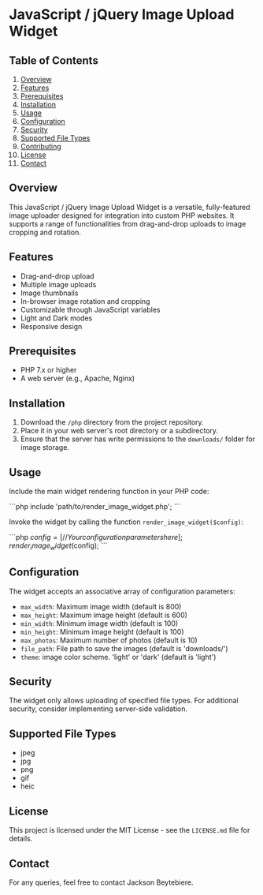 # JavaScript / jQuery Image Upload Widget

## Table of Contents

1. [Overview](#overview)
2. [Features](#features)
3. [Prerequisites](#prerequisites)
4. [Installation](#installation)
5. [Usage](#usage)
6. [Configuration](#configuration)
7. [Security](#security)
8. [Supported File Types](#supported-file-types)
9. [Contributing](#contributing)
10. [License](#license)
11. [Contact](#contact)

## Overview

This JavaScript / jQuery Image Upload Widget is a versatile, fully-featured image uploader designed for integration into custom PHP websites. It supports a range of functionalities from drag-and-drop uploads to image cropping and rotation. 

## Features

- Drag-and-drop upload
- Multiple image uploads
- Image thumbnails
- In-browser image rotation and cropping
- Customizable through JavaScript variables
- Light and Dark modes
- Responsive design

## Prerequisites

- PHP 7.x or higher
- A web server (e.g., Apache, Nginx)

## Installation

1. Download the `/php` directory from the project repository.
2. Place it in your web server's root directory or a subdirectory.
3. Ensure that the server has write permissions to the `downloads/` folder for image storage.

## Usage

Include the main widget rendering function in your PHP code:

\`\`\`php
include 'path/to/render_image_widget.php';
\`\`\`

Invoke the widget by calling the function `render_image_widget($config)`:

\`\`\`php
$config = [
    // Your configuration parameters here
];
render_image_widget($config);
\`\`\`

## Configuration

The widget accepts an associative array of configuration parameters:

- `max_width`: Maximum image width (default is 800)
- `max_height`: Maximum image height (default is 600)
- `min_width`: Minimum image width (default is 100)
- `min_height`: Minimum image height (default is 100)
- `max_photos`: Maximum number of photos (default is 10)
- `file_path`: File path to save the images (default is 'downloads/')
- `theme`: image color scheme. 'light' or 'dark' (default is 'light')

## Security

The widget only allows uploading of specified file types. For additional security, consider implementing server-side validation.

## Supported File Types

- jpeg
- jpg
- png
- gif
- heic

## License

This project is licensed under the MIT License - see the `LICENSE.md` file for details.

## Contact

For any queries, feel free to contact Jackson Beytebiere.

